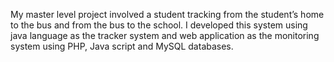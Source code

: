 My master level project involved a student tracking from the student’s home to the bus and from the bus to the school. 
I developed this system using java language as the tracker system and web application as the monitoring system using PHP, 
Java script and MySQL databases.
